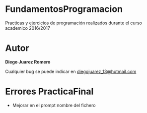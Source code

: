 FundamentosProgramacion
===
Practicas y ejercicios de programación realizados durante el curso academico 2016/2017
# Autor
**Diego Juarez Romero**

Cualquier bug se puede indicar en diegojuarez_13@hotmail.com
# Errores PracticaFinal
 * Mejorar en el prompt nombre del fichero
